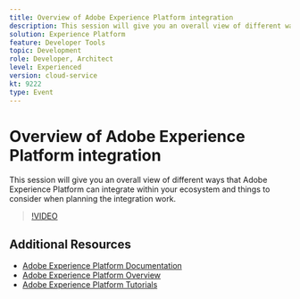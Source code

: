 ```yaml
---
title: Overview of Adobe Experience Platform integration 
description: This session will give you an overall view of different ways that Adobe Experience Platform can integrate within your ecosystem and things to consider when planning the integration work. 
solution: Experience Platform
feature: Developer Tools
topic: Development
role: Developer, Architect
level: Experienced
version: cloud-service
kt: 9222
type: Event
---
```

# Overview of Adobe Experience Platform integration 

This session will give you an overall view of different ways that Adobe Experience Platform can integrate within your ecosystem and things to consider when planning the integration work.


>[!VIDEO](https://video.tv.adobe.com/v/337715/?quality=12&learn=on&hidetitle=true)

## Additional Resources

- [Adobe Experience Platform Documentation](https://experienceleague.adobe.com/docs/experience-platform.html)
- [Adobe Experience Platform Overview](https://experienceleague.adobe.com/docs/experience-platform/landing/home.html)
- [Adobe Experience Platform Tutorials](https://experienceleague.adobe.com/docs/platform-learn/tutorials/overview.html?lang=en)
